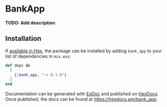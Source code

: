 # BankApp

**TODO: Add description**

## Installation

If [available in Hex](https://hex.pm/docs/publish), the package can be installed
by adding `bank_app` to your list of dependencies in `mix.exs`:

```elixir
def deps do
  [
    {:bank_app, "~> 0.1.0"}
  ]
end
```

Documentation can be generated with [ExDoc](https://github.com/elixir-lang/ex_doc)
and published on [HexDocs](https://hexdocs.pm). Once published, the docs can
be found at <https://hexdocs.pm/bank_app>.

